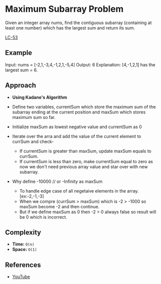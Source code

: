 # Maximum Subarray Problem
 Given an integer array nums, find the contiguous subarray (containing at least one number) which has the largest sum and return its sum.

  [LC-53](https://leetcode.com/problems/maximum-subarray)

## Example

Input: nums = [-2,1,-3,4,-1,2,1,-5,4]
Output: 6
Explanation: [4,-1,2,1] has the largest sum = 6.

## Approach 
- **Using Kadane's Algorithm**
- Define two variables, currentSum which store the maximum sum of the subarray ending at the current position and maxSum which stores maximum sum so far.
- Initialize maxSum as lowest negative value and currentSum as 0
- Iterate over the arra and add the value of the current element to currSum and check-
   - If currentSum is greater than maxSum, update maxSum equals to currSum.
   - If currentSum is less than zero, make currentSum equal to zero as now we don't need previous array value and star over with new subarray.

- Why define -10000 // or -Infinity as maxSum
   - To handle edge case of all negetaive elements in the array. [ex:-2,-1,-3]
   - When we compre (currSum > maxSum) which is -2 > -1000 so maxSum become -2 and then continue.
   - But if we define maxSum as 0 then -2 > 0 always false so result will be 0 which is incorrect.
          
## Complexity

- **Time:** `O(n)`
- **Space:** `O(1)`

## References

- [YouTube](https://www.youtube.com/watch?v=HCL4_bOd3-4)